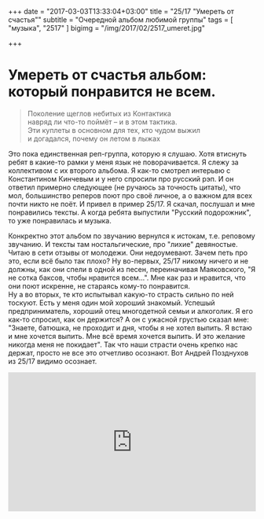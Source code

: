 +++
date = "2017-03-03T13:33:04+03:00"
title = "25/17 \"Умереть от счастья\""
subtitle = "Очередной альбом любимой группы"
tags        = [ "музыка", "2517" ]
bigimg = "/img/2017/02/2517_umeret.jpg"

+++

# Умереть от счастья альбом: который понравится не всем.

> Поколение щеглов небитых из Контактика  
> навряд ли что-то поймёт – и в этом тактика.  
> Эти куплеты в основном для тех, кто чудом выжил  
> и догадался, почему он летом в лыжах  

Это пока единственная реп-группа, которую я слушаю. Хотя втиснуть ребят в какие-то рамки у меня язык не поворачивается. Я слежу за коллективом с их второго альбома. Я как-то смотрел интерьвю с Константином Кинчевым и у него спросили про русский рэп. И он ответил примерно следующее (не ручаюсь за точность цитаты), что мол, большинство реперов поют про своё личное, а о важном для всех почти никто не поёт. И привел в пример 25/17. Я скачал, послушал и мне понравились тексты. А когда ребята выпустили "Русский подорожник", то уже понравилась и музыка.

Конкректно этот альбом по звучанию вернулся к истокам, т.е. реповому звучанию. И тексты там ностальгические, про "лихие" девяностые. Читаю в сети отзывы от молодежи. Они недоумевают. Зачем петь про это, если всё было так плохо? Ну во-первых, 25/17 никому ничего и не должны, как они спели в одной из песен, переиначивая Маяковского, "Я не сотка баксов, чтобы нравится всем...". Мне как раз и нравится, что они поют искренне, не стараясь кому-то понравится.  
Ну а во вторых, те кто испытывал какую-то страсть сильно по ней тоскуют. Есть у меня один мой хороший знакомый. Успешый предприниматель, хороший отец многодетной семьи и алкоголик. Я его как-то спросил, как он держится? А он с ужасной грустью сказал мне: "Знаете, батюшка, не проходит и дня, чтобы я не хотел выпить. Я встаю и мне хочется выпить. Мне всё время хочется выпить. И это желание никогда меня не покидает". Так что наши страсти очень крепко нас держат, просто не все это отчетливо осознают. Вот Андрей Позднухов из 25/17 видимо осознает. 





<div style="position:relative;height:0;padding-bottom:56.21%"><iframe src="https://www.youtube.com/embed/Eviwa4YDAaI?ecver=2" style="position:absolute;width:100%;height:100%;left:0" width="641" height="360" frameborder="0" allowfullscreen></iframe></div>
